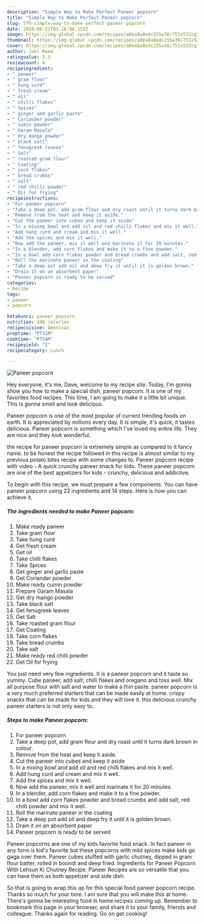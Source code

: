 ```yaml
---
description: "Simple Way to Make Perfect Paneer popcorn"
title: "Simple Way to Make Perfect Paneer popcorn"
slug: 579-simple-way-to-make-perfect-paneer-popcorn
date: 2020-08-21T01:16:08.153Z
image: https://img-global.cpcdn.com/recipes/a0ea8a8edc255a38/751x532cq70/paneer-popcorn-recipe-main-photo.jpg
thumbnail: https://img-global.cpcdn.com/recipes/a0ea8a8edc255a38/751x532cq70/paneer-popcorn-recipe-main-photo.jpg
cover: https://img-global.cpcdn.com/recipes/a0ea8a8edc255a38/751x532cq70/paneer-popcorn-recipe-main-photo.jpg
author: Joel Reed
ratingvalue: 3.3
reviewcount: 4
recipeingredient:
- " paneer"
- " gram flour"
- " hung curd"
- " fresh cream"
- " oil"
- " chilli flakes"
- " Spices"
- " ginger and garlic paste"
- " Coriander powder"
- " cumin powder"
- " Garam Masala"
- " dry mango powder"
- " black salt"
- " fenugreek leaves"
- " Salt"
- " roasted gram flour"
- " Coating"
- " corn flakes"
- " bread crumbs"
- " salt"
- " red chilli powder"
- " Oil for frying"
recipeinstructions:
- "For paneer popcorn"
- "Take a deep pot, add gram flour and dry roast until it turns dark brown in colour."
- "Remove from the heat and keep it aside."
- "Cut the paneer into cubes and keep it aside"
- "In a mixing bowl and add oil and red chilli flakes and mix it well."
- "Add hung curd and cream and mix it well."
- "Add the spices and mix it well."
- "Now add the paneer, mix it well and marinate it for 20 minutes."
- "In a blender, add corn flakes and make it to a fine powder."
- "In a bowl add corn flakes powder and bread crumbs and add salt, red chilli powder and mix it well."
- "Roll the marinate paneer in the coating"
- "Take a deep pot add oil and deep fry it until it is golden brown."
- "Drain it on an absorbent paper"
- "Paneer popcorn is ready to be served"
categories:
- Recipe
tags:
- paneer
- popcorn

katakunci: paneer popcorn 
nutrition: 246 calories
recipecuisine: American
preptime: "PT31M"
cooktime: "PT54M"
recipeyield: "2"
recipecategory: Lunch

---
```



![Paneer popcorn](https://img-global.cpcdn.com/recipes/a0ea8a8edc255a38/751x532cq70/paneer-popcorn-recipe-main-photo.jpg)

Hey everyone, it's me, Dave, welcome to my recipe site. Today, I'm gonna show you how to make a special dish, paneer popcorn. It is one of my favorites food recipes. This time, I am going to make it a little bit unique. This is gonna smell and look delicious.

Paneer popcorn is one of the most popular of current trending foods on earth. It is appreciated by millions every day. It is simple, it's quick, it tastes delicious. Paneer popcorn is something which I've loved my entire life. They are nice and they look wonderful.

the recipe for paneer popcorn is extremely simple as compared to it fancy name. to be honest the recipe followed in this recipe is almost similar to my previous potato bites recipe with some changes to. Paneer popcorn recipe with video - A quick crunchy paneer snack for kids. These paneer popcorn are one of the best appetizers for kids - crunchy, delicious and addictive.


To begin with this recipe, we must prepare a few components. You can have paneer popcorn using 22 ingredients and 14 steps. Here is how you can achieve it.

<!--inarticleads1-->

##### The ingredients needed to make Paneer popcorn:

1. Make ready  paneer
1. Take  gram flour
1. Take  hung curd
1. Get  fresh cream
1. Get  oil
1. Take  chilli flakes
1. Take  Spices
1. Get  ginger and garlic paste
1. Get  Coriander powder
1. Make ready  cumin powder
1. Prepare  Garam Masala
1. Get  dry mango powder
1. Take  black salt
1. Get  fenugreek leaves
1. Get  Salt
1. Take  roasted gram flour
1. Get  Coating
1. Take  corn flakes
1. Take  bread crumbs
1. Take  salt
1. Make ready  red chilli powder
1. Get  Oil for frying


You just need very few ingredients. It is a paneer popcorn and it taste so yummy. Cube paneer, add salt, chilli flakes and oregano and toss well. Mix all purpose flour with salt and water to make a thin paste. paneer popcorn is a very much preferred starters that can be made easily at home. crispy snacks that can be made for kids and they will love it. this delicious crunchy paneer starters is not only easy to. 

<!--inarticleads2-->

##### Steps to make Paneer popcorn:

1. For paneer popcorn
1. Take a deep pot, add gram flour and dry roast until it turns dark brown in colour.
1. Remove from the heat and keep it aside.
1. Cut the paneer into cubes and keep it aside
1. In a mixing bowl and add oil and red chilli flakes and mix it well.
1. Add hung curd and cream and mix it well.
1. Add the spices and mix it well.
1. Now add the paneer, mix it well and marinate it for 20 minutes.
1. In a blender, add corn flakes and make it to a fine powder.
1. In a bowl add corn flakes powder and bread crumbs and add salt, red chilli powder and mix it well.
1. Roll the marinate paneer in the coating
1. Take a deep pot add oil and deep fry it until it is golden brown.
1. Drain it on an absorbent paper
1. Paneer popcorn is ready to be served


Paneer popcorns are one of my kids favorite food snack. In fact paneer in any form is kid&#39;s favorite but these popcorns with mild spices make kids go gaga over them. Paneer cubes stuffed with garlic chutney, dipped in gram flour batter, rolled in boondi and deep fried. Ingredients for Paneer Popcorn With Lehsun Ki Chutney Recipe. Paneer Recipes are so versatile that you can have them as both appetizer and side dish. 

So that is going to wrap this up for this special food paneer popcorn recipe. Thanks so much for your time. I am sure that you will make this at home. There's gonna be interesting food in home recipes coming up. Remember to bookmark this page in your browser, and share it to your family, friends and colleague. Thanks again for reading. Go on get cooking!
